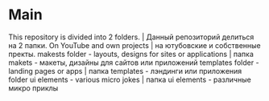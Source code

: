 # Мain
This repository is divided into 2 folders. | Данный репозиторий делиться на 2 папки.
On YouTube and own projects | на ютубовские и собственные пректы.
makests folder - layouts, designs for sites or applications | папка makets - макеты, дизайны для сайтов или приложений
templates folder - landing pages or apps | папка templates - лэндинги или приложения
folder ui elements - various micro jokes | папка ui elements - различные микро приклы
